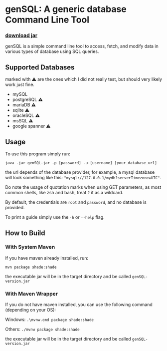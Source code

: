 # genSQL: A generic database Command Line Tool

### <a href="/daniele-ieva/genSQL/releases/download/0.1-a/genSQL.jar">download jar</a>

genSQL is a simple command line tool to access, fetch, and modify data in various types of database using SQL queries.

## Supported Databases

marked with ⚠️ are the ones which I did not really test, but should very likely work just fine.

- mySQL
- postgreSQL ⚠️
- mariaDB ⚠️
- sqlite ⚠️
- oracleSQL ⚠️
- msSQL ⚠️
- google spanner ⚠️
## Usage

To use this program simply run:
```
java -jar genSQL.jar -p [password] -u [username] [your_database_url]
```

the url depends of the database provider, for example, a mysql database will look something like this: `"mysql://127.0.0.1/mydb?serverTimezone=UTC"`.

Do note the usage of quotation marks when using GET parameters, as most common shells, like zsh and bash, treat `?` it as a wildcard.

By default, the credentials are `root` and `password`, and no database is provided.

To print a guide simply use the `-h` or `--help` flag.

## How to Build

### With System Maven

If you have maven already installed, run:

```mvn package shade:shade```

the executable jar will be in the target directory and be called `genSQL-version.jar`

### With Maven Wrapper
If you do not have maven installed, you can use the following command (depending on your OS):

Windows: ```.\mvnw.cmd package shade:shade```

Others: ```./mvnw package shade:shade```

the executable jar will be in the target directory and be called `genSQL-version.jar`
